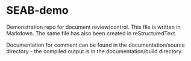 # SEAB-demo

Demonstration repo for document review/control. This file is written in Markdown. The same file has also been created in reStructuredText.

Documentation for comment can be found in the documentation/source directory - the compiled output is in the documentation/build directory.

